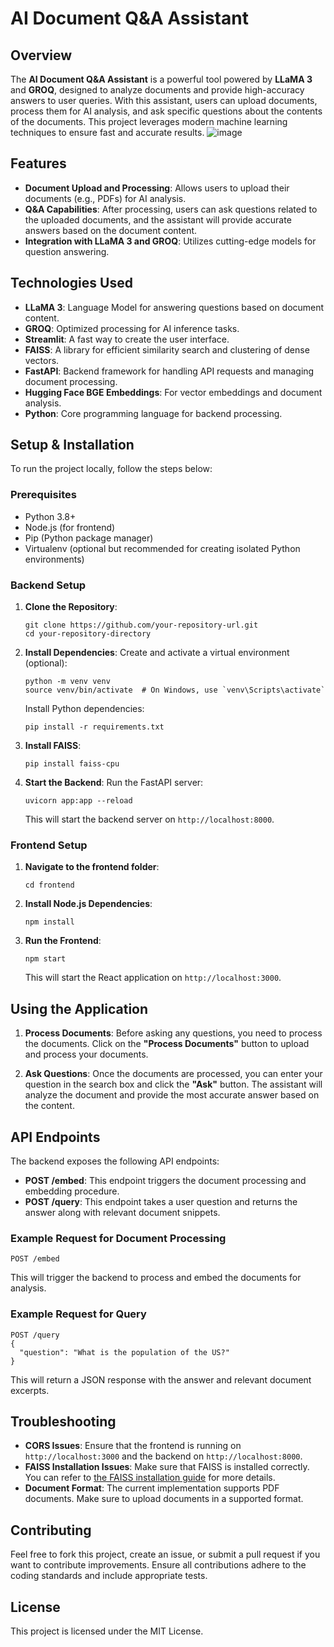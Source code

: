# AI Document Q&A Assistant

## Overview

The **AI Document Q&A Assistant** is a powerful tool powered by **LLaMA 3** and **GROQ**, designed to analyze documents and provide high-accuracy answers to user queries. With this assistant, users can upload documents, process them for AI analysis, and ask specific questions about the contents of the documents. This project leverages modern machine learning techniques to ensure fast and accurate results.
![image](https://github.com/user-attachments/assets/76a06e35-d398-4334-9b03-84c6e25ef3ea)

## Features

- **Document Upload and Processing**: Allows users to upload their documents (e.g., PDFs) for AI analysis.
- **Q&A Capabilities**: After processing, users can ask questions related to the uploaded documents, and the assistant will provide accurate answers based on the document content.
- **Integration with LLaMA 3 and GROQ**: Utilizes cutting-edge models for question answering.

## Technologies Used

- **LLaMA 3**: Language Model for answering questions based on document content.
- **GROQ**: Optimized processing for AI inference tasks.
- **Streamlit**: A fast way to create the user interface.
- **FAISS**: A library for efficient similarity search and clustering of dense vectors.
- **FastAPI**: Backend framework for handling API requests and managing document processing.
- **Hugging Face BGE Embeddings**: For vector embeddings and document analysis.
- **Python**: Core programming language for backend processing.

## Setup & Installation

To run the project locally, follow the steps below:

### Prerequisites

- Python 3.8+
- Node.js (for frontend)
- Pip (Python package manager)
- Virtualenv (optional but recommended for creating isolated Python environments)

### Backend Setup

1. **Clone the Repository**:
   ```
   git clone https://github.com/your-repository-url.git
   cd your-repository-directory
   ```

2. **Install Dependencies**:
   Create and activate a virtual environment (optional):
   ```
   python -m venv venv
   source venv/bin/activate  # On Windows, use `venv\Scripts\activate`
   ```

   Install Python dependencies:
   ```
   pip install -r requirements.txt
   ```

3. **Install FAISS**:
   ```
   pip install faiss-cpu
   ```

4. **Start the Backend**:
   Run the FastAPI server:
   ```
   uvicorn app:app --reload
   ```

   This will start the backend server on `http://localhost:8000`.

### Frontend Setup

1. **Navigate to the frontend folder**:
   ```
   cd frontend
   ```

2. **Install Node.js Dependencies**:
   ```
   npm install
   ```

3. **Run the Frontend**:
   ```
   npm start
   ```

   This will start the React application on `http://localhost:3000`.

## Using the Application

1. **Process Documents**: Before asking any questions, you need to process the documents. Click on the **"Process Documents"** button to upload and process your documents.

2. **Ask Questions**: Once the documents are processed, you can enter your question in the search box and click the **"Ask"** button. The assistant will analyze the document and provide the most accurate answer based on the content.

## API Endpoints

The backend exposes the following API endpoints:

- **POST /embed**: This endpoint triggers the document processing and embedding procedure.
- **POST /query**: This endpoint takes a user question and returns the answer along with relevant document snippets.

### Example Request for Document Processing

```
POST /embed
```

This will trigger the backend to process and embed the documents for analysis.

### Example Request for Query

```
POST /query
{
  "question": "What is the population of the US?"
}
```

This will return a JSON response with the answer and relevant document excerpts.

## Troubleshooting

- **CORS Issues**: Ensure that the frontend is running on `http://localhost:3000` and the backend on `http://localhost:8000`.
- **FAISS Installation Issues**: Make sure that FAISS is installed correctly. You can refer to [the FAISS installation guide](https://github.com/facebookresearch/faiss/blob/main/INSTALL.md) for more details.
- **Document Format**: The current implementation supports PDF documents. Make sure to upload documents in a supported format.

## Contributing

Feel free to fork this project, create an issue, or submit a pull request if you want to contribute improvements. Ensure all contributions adhere to the coding standards and include appropriate tests.

## License

This project is licensed under the MIT License.
